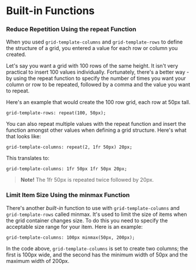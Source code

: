 # Built-in Functions

### Reduce Repetition Using the repeat Function
When you used `grid-template-columns` and `grid-template-rows` to define the structure of a grid, you entered a value for each row or column you created.

Let's say you want a grid with 100 rows of the same height. It isn't very practical to insert 100 values individually. Fortunately, there's a better way - by using the repeat function to specify the number of times you want your column or row to be repeated, followed by a comma and the value you want to repeat.

Here's an example that would create the 100 row grid, each row at 50px tall.
```
grid-template-rows: repeat(100, 50px);
```

You can also repeat multiple values with the repeat function and insert the function amongst other values when defining a grid structure. Here's what that looks like:

```
grid-template-columns: repeat(2, 1fr 50px) 20px;
```

This translates to:
```
grid-template-columns: 1fr 50px 1fr 50px 20px;
```

> **Note!** The 1fr 50px is repeated twice followed by 20px.

### Limit Item Size Using the minmax Function
There's another _built-in_ function to use with `grid-template-columns` and `grid-template-rows` called minmax. It's used to limit the size of items when the grid container changes size. To do this you need to specify the acceptable size range for your item. Here is an example:
```
grid-template-columns: 100px minmax(50px, 200px);
```

In the code above, `grid-template-columns` is set to create two columns; the first is 100px wide, and the second has the minimum width of 50px and the maximum width of 200px.
